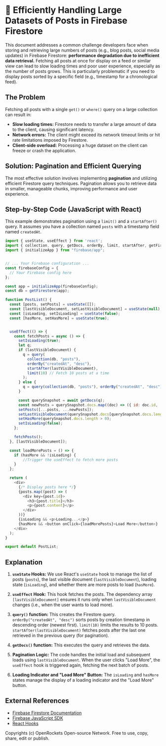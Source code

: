 # 🐞 Efficiently Handling Large Datasets of Posts in Firebase Firestore


This document addresses a common challenge developers face when storing and retrieving large numbers of posts (e.g., blog posts, social media updates) in Firebase Firestore: **performance degradation due to inefficient data retrieval.**  Fetching all posts at once for display on a feed or similar view can lead to slow loading times and poor user experience, especially as the number of posts grows.  This is particularly problematic if you need to display posts sorted by a specific field (e.g., timestamp for a chronological feed).


## The Problem

Fetching all posts with a single `get()` or `where()` query on a large collection can result in:

* **Slow loading times:**  Firestore needs to transfer a large amount of data to the client, causing significant latency.
* **Network errors:** The client might exceed its network timeout limits or hit rate limitations imposed by Firestore.
* **Client-side overload:** Processing a huge dataset on the client can freeze or crash the application.


## Solution: Pagination and Efficient Querying

The most effective solution involves implementing **pagination** and utilizing efficient Firestore query techniques. Pagination allows you to retrieve data in smaller, manageable chunks, improving performance and user experience.

## Step-by-Step Code (JavaScript with React)

This example demonstrates pagination using a `limit()` and a `startAfter()` query.  It assumes you have a collection named `posts` with a timestamp field named `createdAt`.

```javascript
import { useState, useEffect } from 'react';
import { collection, query, getDocs, orderBy, limit, startAfter, getFirestore } from "firebase/firestore";
import { initializeApp } from "firebase/app";


// ... Your Firebase configuration ...
const firebaseConfig = {
  // Your Firebase config here
};

const app = initializeApp(firebaseConfig);
const db = getFirestore(app);

function PostList() {
  const [posts, setPosts] = useState([]);
  const [lastVisibleDocument, setLastVisibleDocument] = useState(null);
  const [isLoading, setIsLoading] = useState(false);
  const [hasMore, setHasMore] = useState(true);


  useEffect(() => {
    const fetchPosts = async () => {
      setIsLoading(true);
      let q;
      if (lastVisibleDocument) {
        q = query(
          collection(db, "posts"),
          orderBy("createdAt", "desc"),
          startAfter(lastVisibleDocument),
          limit(10) // Fetch 10 posts at a time
        );
      } else {
        q = query(collection(db, "posts"), orderBy("createdAt", "desc"), limit(10));
      }

      const querySnapshot = await getDocs(q);
      const newPosts = querySnapshot.docs.map((doc) => ({ id: doc.id, ...doc.data() }));
      setPosts([...posts, ...newPosts]);
      setLastVisibleDocument(querySnapshot.docs[querySnapshot.docs.length -1] || null);
      setHasMore(querySnapshot.docs.length > 0);
      setIsLoading(false);
    };

    fetchPosts();
  }, [lastVisibleDocument]);

  const loadMorePosts = () => {
    if (hasMore && !isLoading) {
        //Trigger the useEffect to fetch more posts
    }
  };

  return (
    <div>
      {/* Display posts here */}
      {posts.map((post) => (
        <div key={post.id}>
          <h3>{post.title}</h3>
          <p>{post.content}</p>
        </div>
      ))}
      {isLoading && <p>Loading...</p>}
      {hasMore && <button onClick={loadMorePosts}>Load More</button>}
    </div>
  );
}

export default PostList;
```

## Explanation

1. **`useState` Hooks:**  We use React's `useState` hook to manage the list of posts (`posts`), the last visible document (`lastVisibleDocument`), loading state (`isLoading`), and whether there are more posts to load (`hasMore`).

2. **`useEffect` Hook:** This hook fetches the posts. The dependency array `[lastVisibleDocument]` ensures it runs only when `lastVisibleDocument` changes (i.e., when the user wants to load more).

3. **`query()` function:** This creates the Firestore query.  `orderBy("createdAt", "desc")` sorts posts by creation timestamp in descending order (newest first). `limit(10)` limits the results to 10 posts. `startAfter(lastVisibleDocument)` fetches posts after the last one retrieved in the previous query (for pagination).

4. **`getDocs()` function:** This executes the query and retrieves the data.

5. **Pagination Logic:** The code handles the initial load and subsequent loads using `lastVisibleDocument`.  When the user clicks "Load More", the `useEffect` hook is triggered again, fetching the next batch of posts.

6. **Loading Indicator and "Load More" Button:**  The `isLoading` and `hasMore` states manage the display of a loading indicator and the "Load More" button.



## External References

* [Firebase Firestore Documentation](https://firebase.google.com/docs/firestore)
* [Firebase JavaScript SDK](https://firebase.google.com/docs/web/setup)
* [React Hooks](https://reactjs.org/docs/hooks-intro.html)


Copyrights (c) OpenRockets Open-source Network. Free to use, copy, share, edit or publish.

